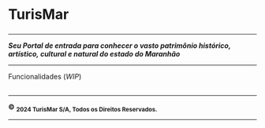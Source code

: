# TurisMar
###
***
***Seu Portal de entrada para conhecer o vasto patrimônio histórico, artístico, cultural e natural do estado do Maranhão***
***

Funcionalidades (_WIP_)




##
***
__&copy; <sub>2024 TurisMar S/A, Todos os Direitos Reservados.</sub>__
***
